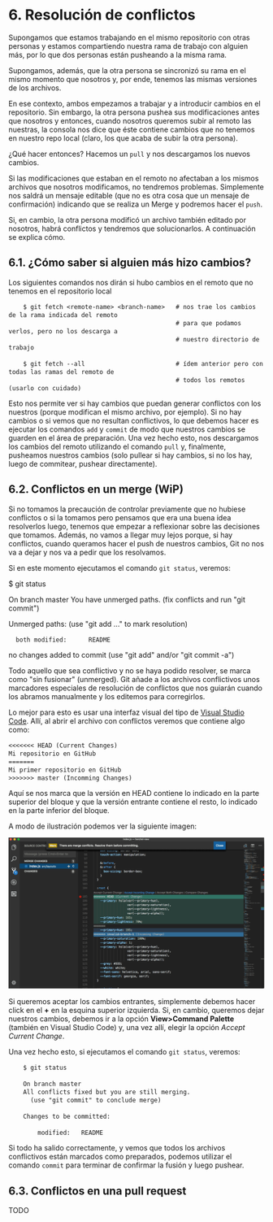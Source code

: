 # 6. Resolución de conflictos

Supongamos que estamos trabajando en el mismo repositorio con otras personas y estamos compartiendo nuestra rama de trabajo con alguien más, por lo que dos personas están pusheando a la misma rama.

Supongamos, además, que la otra persona se sincronizó su rama en el mismo momento que nosotros y, por ende, tenemos las mismas versiones de los archivos.

En ese contexto, ambos empezamos a trabajar y a introducir cambios en el repositorio. Sin embargo, la otra persona pushea sus modificaciones antes que nosotros y entonces, cuando nosotros queremos subir al remoto las nuestras, la consola nos dice que éste contiene cambios que no tenemos en nuestro repo local (claro, los que acaba de subir la otra persona). 

¿Qué hacer entonces? Hacemos un `pull` y nos descargamos los nuevos cambios.

Si las modificaciones que estaban en el remoto no afectaban a los mismos archivos que nosotros modificamos, no tendremos problemas. Simplemente nos saldrá un mensaje editable (que no es otra cosa que un mensaje de confirmación) indicando que se realiza un Merge y podremos hacer el `push`.

Si, en cambio, la otra persona modificó un archivo también editado por nosotros, habrá conflictos y tendremos que solucionarlos. A continuación se explica cómo.

## 6.1. ¿Cómo saber si alguien más hizo cambios?

Los siguientes comandos nos dirán si hubo cambios en el remoto que no tenemos en el repositorio local

        $ git fetch <remote-name> <branch-name>   # nos trae los cambios de la rama indicada del remoto
                                                  # para que podamos verlos, pero no los descarga a
                                                  # nuestro directorio de trabajo
        
        $ git fetch --all                         # ídem anterior pero con todas las ramas del remoto de
                                                  # todos los remotos (usarlo con cuidado)

Esto nos permite ver si hay cambios que puedan generar conflictos con los nuestros (porque modifican el mismo archivo, por ejemplo).
Si no hay cambios o si vemos que no resultan conflictivos, lo que debemos hacer es ejecutar los comandos `add` y `commit` de modo que nuestros cambios se guarden en el área de preparación. Una vez hecho esto, nos descargamos los cambios del remoto utilizando el comando `pull` y, finalmente, pusheamos nuestros cambios (solo pullear si hay cambios, si no los hay, luego de commitear, pushear directamente).

## 6.2. Conflictos en un merge (WiP)

Si no tomamos la precaución de controlar previamente que no hubiese conflictos o si la tomamos pero pensamos que era una buena idea resolverlos luego, tenemos que empezar a reflexionar sobre las decisiones que tomamos. Además, no vamos a llegar muy lejos porque, si hay conflictos, cuando queramos hacer el push de nuestros cambios, Git no nos va a dejar y nos va a pedir que los resolvamos.

Si en este momento ejecutamos el comando ```git status```, veremos:

  $ git status

  On branch master
  You have unmerged paths.
    (fix conflicts and run "git commit")

  Unmerged paths:
    (use "git add <file>..." to mark resolution)

      both modified:      README

  no changes added to commit (use "git add" and/or "git commit -a")
        
Todo aquello que sea conflictivo y no se haya podido resolver, se marca como "sin fusionar" (unmerged). Git añade a los archivos conflictivos unos marcadores especiales de resolución de conflictos que nos guiarán cuando los abramos manualmente y los editemos para corregirlos. 

Lo mejor para esto es usar una interfaz visual del tipo de  [Visual Studio Code](https://code.visualstudio.com/). Allí, al abrir el archivo con conflictos veremos que contiene algo como:

```
<<<<<<< HEAD (Current Changes)
Mi repositorio en GitHub
=======
Mi primer repositorio en GitHub
>>>>>>> master (Incomming Changes)
```

Aquí se nos marca que la versión en HEAD contiene lo indicado en la parte superior del bloque  y que la versión entrante contiene el resto, lo indicado en la parte inferior del bloque. 

A modo de ilustración podemos ver la siguiente imagen:


![alt text](./pictures/visualconflicts.png)

Si queremos aceptar los cambios entrantes, simplemente debemos hacer click en el **+** en la esquina superior izquierda.
Si, en cambio, queremos dejar nuestros cambios, debemos ir a la opción **View>Command Palette** (también en Visual Studio Code) y, una vez allí, elegir la opción _Accept Current Change_. 

Una vez hecho esto, si ejecutamos el comando ```git status```, veremos:

        $ git status

        On branch master
        All conflicts fixed but you are still merging.
          (use "git commit" to conclude merge)

        Changes to be committed:

            modified:   README
            
Si todo ha salido correctamente, y vemos que todos los archivos conflictivos están marcados como preparados, podemos utilizar el comando ```commit``` para terminar de confirmar la fusión y luego pushear.

## 6.3. Conflictos en una pull request

TODO